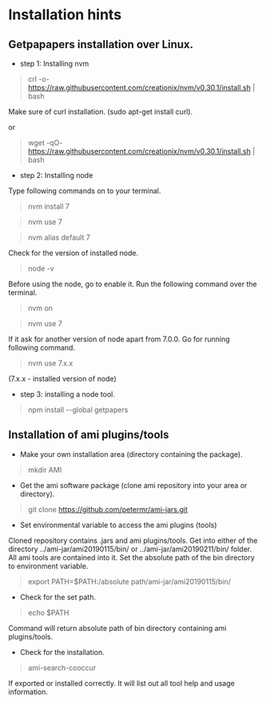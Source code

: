 # Installation hints

## Getpapapers installation over Linux.

- step 1: Installing nvm  

> crl -o- https://raw.githubusercontent.com/creationix/nvm/v0.30.1/install.sh | bash

Make sure of curl installation. (sudo apt-get install curl).

or

> wget -qO- https://raw.githubusercontent.com/creationix/nvm/v0.30.1/install.sh | bash

- step 2: Installing node

Type following commands on to your terminal.

> nvm install 7

> nvm use 7

> nvm alias default 7

Check for the version of installed node.

> node -v

Before using the node, go to enable it. Run the following command over the terminal.

> nvm on

> nvm use 7

If it ask for another version of node apart from 7.0.0. Go for running following command.

> nvm use 7.x.x 

(7.x.x - installed version of node) 

- step 3: installing a node tool.

> npm install --global getpapers

## Installation of ami plugins/tools

- Make your own installation area (directory containing the package).
   
> mkdir AMI

- Get the ami software package (clone ami repository into your area or directory).  

> git clone https://github.com/petermr/ami-jars.git

- Set environmental variable to access the ami plugins (tools)

Cloned repository contains .jars and ami plugins/tools. Get into either of the directory ../ami-jar/ami20190115/bin/ or 
../ami-jar/ami20190211/bin/ folder. All ami tools are contained into it. Set the absolute path of the bin directory to environment variable.

> export PATH=$PATH:/absolute path/ami-jar/ami20190115/bin/


- Check for the set path.

> echo $PATH

Command will return absolute path of bin directory containing ami plugins/tools.

- Check for the installation.

> ami-search-cooccur

If exported or installed correctly. It will list out all tool help and usage information.



